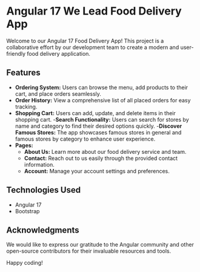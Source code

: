 # Angular 17 We Lead Food Delivery App

Welcome to our Angular 17 Food Delivery App! This project is a collaborative effort by our development team to create a modern and user-friendly food delivery application.

## Features

- **Ordering System:** Users can browse the menu, add products to their cart, and place orders seamlessly.
- **Order History:** View a comprehensive list of all placed orders for easy tracking.
- **Shopping Cart:** Users can add, update, and delete items in their shopping cart.
-**Search Functionality:** Users can search for stores by name and category to find their desired options quickly.
-**Discover Famous Stores:** The app showcases famous stores in general and famous stores by category to enhance user experience.
- **Pages:**   
  - **About Us:** Learn more about our food delivery service and team.
  - **Contact:** Reach out to us easily through the provided contact information.
  - **Account:** Manage your account settings and preferences.

## Technologies Used

- Angular 17
- Bootstrap

## Acknowledgments

We would like to express our gratitude to the Angular community and other open-source contributors for their invaluable resources and tools.

Happy coding!

